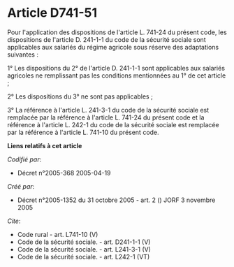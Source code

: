 # Article D741-51

Pour l'application des dispositions de l'article L. 741-24 du présent code, les dispositions de l'article D. 241-1-1 du code
de la sécurité sociale sont applicables aux salariés du régime agricole sous réserve des adaptations suivantes : 

1° Les dispositions du 2° de l'article D. 241-1-1 sont applicables aux salariés agricoles ne remplissant pas les conditions
mentionnées au 1° de cet article ; 

2° Les dispositions du 3° ne sont pas applicables ; 

3° La référence à l'article L. 241-3-1 du code de la sécurité sociale est remplacée par la référence à l'article L. 741-24 du
présent code et la référence à l'article L. 242-1 du code de la sécurité sociale est remplacée par la référence à l'article
L. 741-10 du présent code.

**Liens relatifs à cet article**

_Codifié par_:

  - Décret n°2005-368 2005-04-19

_Créé par_:

  - Décret n°2005-1352 du 31 octobre 2005 - art. 2 () JORF 3 novembre 2005

_Cite_:

  - Code rural - art. L741-10 (V)
  - Code de la sécurité sociale. - art. D241-1-1 (V)
  - Code de la sécurité sociale. - art. L241-3-1 (V)
  - Code de la sécurité sociale. - art. L242-1 (VT)
